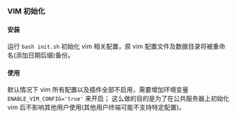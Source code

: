 ### VIM 初始化

#### 安装

运行 `bash init.sh` 初始化 vim 相关配置，原 vim 配置文件及数据目录将被重命名(添加日期后缀)备份。

#### 使用

默认情况下 vim 所有配置以及插件全部不启用，需要增加环境变量 `ENABLE_VIM_CONFIG='true'` 来开启；
这么做的目的是为了在公共服务器上初始化 vim 后不影响其他用户使用(其他用户终端可能不支持特定配置)。

